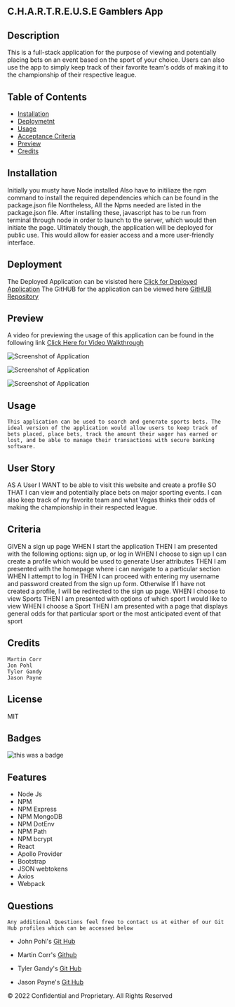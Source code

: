 ## C.H.A.R.T.R.E.U.S.E Gamblers App

## Description

This is a full-stack application for the purpose of viewing and potentially placing bets on an event based on the sport of your choice.
Users can also use the app to simply keep track of their favorite team's odds of making it to the championship of their respective league.

## Table of Contents

- [Installation](#installation)
- [Deploymetnt](#deployment)
- [Usage](#usage)
- [Acceptance Criteria](#criteria)
- [Preview](#Preview)
- [Credits](#credits)

## Installation

Initially you musty have Node installed
Also have to initiliaze the npm command to install the required dependencies which can
be found in the package.json file
Nontheless, All the Npms needed are listed in the package.json file.
After installing these, javascript has to be run from terminal through node in order to launch to the server, which would
then initiate the page.
Ultimately though, the application will be deployed for public use. This would allow for easier access and a more user-friendly interface.

## Deployment

The Deployed Application can be visisted here [Click for Deployed Application](https://chartreuse-gamblers-app.herokuapp.com/)
The GitHUB for the application can be viewed here [GitHUB Repository]()

## Preview

A video for previewing the usage of this application can be found in the following link
[Click Here for Video Walkthrough](https://github.com/TyGBenjamin/Chartreuse_Gamblers)

![Screenshot of Application](https://user-images.githubusercontent.com/94323045/168415038-f1b5f0e6-e458-4e0e-a261-0d7ba93f27f1.jpg)

![Screenshot of Application](https://user-images.githubusercontent.com/94323045/168184555-1b565985-efa0-4856-81ed-c629572e1b42.jpg)

![Screenshot of Application](https://user-images.githubusercontent.com/94323045/168416996-2acce26f-f0b8-47e3-b1a3-9c95de41b47a.jpg)

## Usage

    This application can be used to search and generate sports bets. The ideal version of the application would allow users to keep track of bets placed, place bets, track the amount their wager has earned or lost, and be able to manage their transactions with secure banking software.

## User Story

AS A User
I WANT to be able to visit this website and create a profile
SO THAT I can view and potentially place bets on major sporting events.
I can also keep track of my favorite team and what Vegas thinks their odds of making the championship
in their respected league.

## Criteria

GIVEN a sign up page
WHEN I start the application
THEN I am presented with the following options: sign up, or log in
WHEN I choose to sign up I can create a profile which would be used to generate User attributes
THEN I am presented with the homepage where i can navigate to a particular section
WHEN I attempt to log in
THEN I can proceed with entering my username and password created from the sign up form. Otherwise If I have not created a profile, I will be redirected to the sign up page.
WHEN I choose to view Sports
THEN I am presented with options of which sport I would like to view
WHEN I choose a Sport
THEN I am presented with a page that displays general odds for that particular sport or the most anticipated event of that sport

## Credits

    Martin Corr
    Jon Pohl
    Tyler Gandy
    Jason Payne

## License

MIT

## Badges

![this was a badge](https://img.shields.io/badge/License-MIT-blue.svg)

## Features

- Node Js
- NPM
- NPM Express
- NPM MongoDB
- NPM DotEnv
- NPM Path
- NPM bcrypt
- React
- Apollo Provider
- Bootstrap
- JSON webtokens
- Axios
- Webpack

## Questions

    Any additional Questions feel free to contact us at either of our Git Hub profiles which can be accessed below

- John Pohl's [Git Hub](https://github.com/Johnpo34)

- Martin Corr's [Github](https://github.com/Lischus)

- Tyler Gandy's [Git Hub](www.github.com/TyGBenjamin)

- Jason Payne's [Git Hub](https://github.com/paynejc)

© 2022 Confidential and Proprietary. All Rights Reserved
